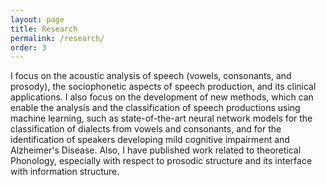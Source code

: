 ```yaml
---
layout: page
title: Research
permalink: /research/
order: 3
---
```

I focus  on the acoustic  analysis of speech (vowels,  consonants, and
prosody),  the sociophonetic  aspects  of speech  production, and  its
clinical  applications.   I  also  focus on  the  development  of  new
methods,  which can  enable  the analysis  and  the classification  of
speech productions  using machine  learning, such  as state-of-the-art
neural network models  for the classification of  dialects from vowels
and consonants, and for the identification of speakers developing mild
cognitive impairment and Alzheimer's  Disease.  Also, I have published
work  related to  theoretical  Phonology, especially  with respect  to
prosodic structure and its interface with information structure.
